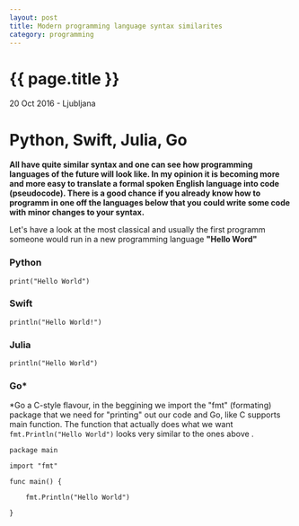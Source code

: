```yaml
---
layout: post
title: Modern programming language syntax similarites
category: programming
---
```


{{ page.title }}
================

<p class="meta">20 Oct 2016 - Ljubljana</p>

# Python, Swift, Julia, Go 
**All have quite similar syntax and one can see how programming languages of the future will look like. In my opinion it is 
becoming more and more easy to translate a formal spoken English language into code (pseudocode). There is a good chance if you already know how to programm in one off the languages below that you could write some code with minor changes to your syntax.**

Let's have a look at the most classical and usually the first programm someone would run in a new programming language
**"Hello Word"**

### Python
```
print("Hello World")
```

### Swift
```
println("Hello World!")
```

### Julia
```
println("Hello World")
```

### Go*
*Go a C-style flavour, in the beggining we import the "fmt" (formating) package that we need for "printing" out our code
and Go, like C supports main function. The function that actually does what we want `fmt.Println("Hello World")` looks very similar to the ones above .

```
package main

import "fmt"

func main() {

    fmt.Println("Hello World")

}
```
